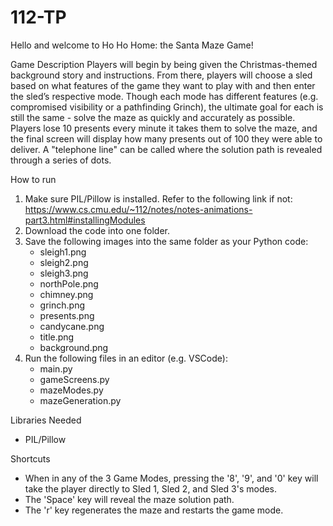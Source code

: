 # 112-TP

Hello and welcome to Ho Ho Home: the Santa Maze Game!

Game Description
    Players will begin by being given the Christmas-themed background story and 
    instructions. From there, players will choose a sled based on what features 
    of the game they want to play with and then enter the sled’s respective mode. 
    Though each mode has different features (e.g. compromised visibility or a 
    pathfinding Grinch), the ultimate goal for each is still the same - solve the 
    maze as quickly and accurately as possible. Players lose 10 presents every 
    minute it takes them to solve the maze, and the final screen will display how 
    many presents out of 100 they were able to deliver. A "telephone line" can be 
    called where the solution path is revealed through a series of dots.

How to run
1) Make sure PIL/Pillow is installed. Refer to the following link if not:
    https://www.cs.cmu.edu/~112/notes/notes-animations-part3.html#installingModules
2) Download the code into one folder.
3) Save the following images into the same folder as your Python code:
    - sleigh1.png
    - sleigh2.png
    - sleigh3.png
    - northPole.png
    - chimney.png
    - grinch.png
    - presents.png
    - candycane.png
    - title.png
    - background.png
4) Run the following files in an editor (e.g. VSCode):
    - main.py
    - gameScreens.py
    - mazeModes.py
    - mazeGeneration.py

Libraries Needed
- PIL/Pillow

Shortcuts
- When in any of the 3 Game Modes, pressing the '8', '9', and '0' key will take 
  the player directly to Sled 1, Sled 2, and Sled 3's modes.
- The 'Space' key will reveal the maze solution path.
- The 'r' key regenerates the maze and restarts the game mode.
